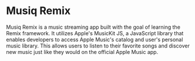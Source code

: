 # Musiq Remix

Musiq Remix is a music streaming app built with the goal of learning the Remix framework. It utilizes Apple's MusicKit JS, a JavaScript library that enables developers to access Apple Music's catalog and user's personal music library. This allows users to listen to their favorite songs and discover new music just like they would on the official Apple Music app.
